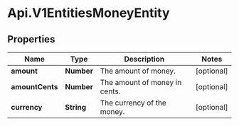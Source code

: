 # Api.V1EntitiesMoneyEntity

## Properties

Name | Type | Description | Notes
------------ | ------------- | ------------- | -------------
**amount** | **Number** | The amount of money. | [optional] 
**amountCents** | **Number** | The amount of money in cents. | [optional] 
**currency** | **String** | The currency of the money. | [optional] 


